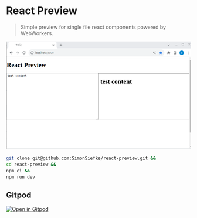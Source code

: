 # React Preview

> Simple preview for single file react components powered by WebWorkers.

![demo](./demo.png)

```sh
git clone git@github.com:SimonSiefke/react-preview.git &&
cd react-preview &&
npm ci &&
npm run dev
```

## Gitpod

[![Open in Gitpod](https://gitpod.io/button/open-in-gitpod.svg)](https://gitpod.io/#https://github.com/SimonSiefke/react-preview)
